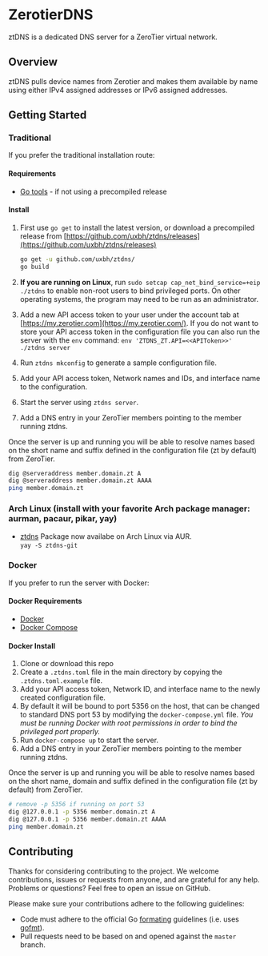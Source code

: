 # ZerotierDNS

ztDNS is a dedicated DNS server for a ZeroTier virtual network.

## Overview

ztDNS pulls device names from Zerotier and makes them available by name using either IPv4 assigned addresses or IPv6 assigned addresses.

## Getting Started

### Traditional

If you prefer the traditional installation route:

#### Requirements

* [Go tools](https://golang.org/doc/install) - if not using a precompiled release

#### Install

1. First use `go get` to install the latest version, or download a precompiled release from [https://github.com/uxbh/ztdns/releases](https://github.com/uxbh/ztdns/releases)
    ``` bash
    go get -u github.com/uxbh/ztdns/
    go build
    ```
2. **If you are running on Linux**, run `sudo setcap cap_net_bind_service=+eip ./ztdns` to enable non-root users to bind privileged ports. On other operating systems, the program may need to be run as an administrator.

3. Add a new API access token to your user under the account tab at [https://my.zerotier.com](https://my.zerotier.com/).
    If you do not want to store your API access token in the configuration file you can also run the
    server with the `env` command: `env 'ZTDNS_ZT.API=<<APIToken>>' ./ztdns server`
4. Run `ztdns mkconfig` to generate a sample configuration file.
5. Add your API access token, Network names and IDs, and interface name to the configuration.
6. Start the server using `ztdns server`.
7. Add a DNS entry in your ZeroTier members pointing to the member running ztdns.

Once the server is up and running you will be able to resolve names based on the short name and suffix defined in the configuration file (zt by default) from ZeroTier.

```bash
dig @serveraddress member.domain.zt A
dig @serveraddress member.domain.zt AAAA
ping member.domain.zt
```

### Arch Linux (install with your favorite Arch package manager: aurman, pacaur, pikar, yay)
- [ztdns](https://aur.archlinux.org/packages/ztdns-git/) Package now availabe on Arch Linux via AUR.  
`yay -S ztdns-git`

### Docker

If you prefer to run the server with Docker:

#### Docker Requirements

* [Docker](https://docs.docker.com/install/)
* [Docker Compose](https://docs.docker.com/compose/install/)

#### Docker Install

1. Clone or download this repo
1. Create a `.ztdns.toml` file in the main directory by copying the `.ztdns.toml.example` file.
1. Add your API access token, Network ID, and interface name to the newly created configuration file.
1. By default it will be bound to port 5356 on the host, that can be changed to standard DNS port 53 by modifying the `docker-compose.yml` file. *You must be running Docker with root permissions in order to bind the privileged port properly.*
1. Run `docker-compose up` to start the server.
1. Add a DNS entry in your ZeroTier members pointing to the member running ztdns.

Once the server is up and running you will be able to resolve names based on the short name, domain and suffix defined in the configuration file (zt by default) from ZeroTier.

```bash
# remove -p 5356 if running on port 53
dig @127.0.0.1 -p 5356 member.domain.zt A
dig @127.0.0.1 -p 5356 member.domain.zt AAAA
ping member.domain.zt
```

## Contributing

Thanks for considering contributing to the project. We welcome contributions, issues or requests from anyone, and are grateful for any help. Problems or questions? Feel free to open an issue on GitHub.

Please make sure your contributions adhere to the following guidelines:

* Code must adhere to the official Go [formating](https://golang.org/doc/effective_go.html#formatting) guidelines  (i.e. uses [gofmt](https://golang.org/cmd/gofmt/)).
* Pull requests need to be based on and opened against the `master` branch.

